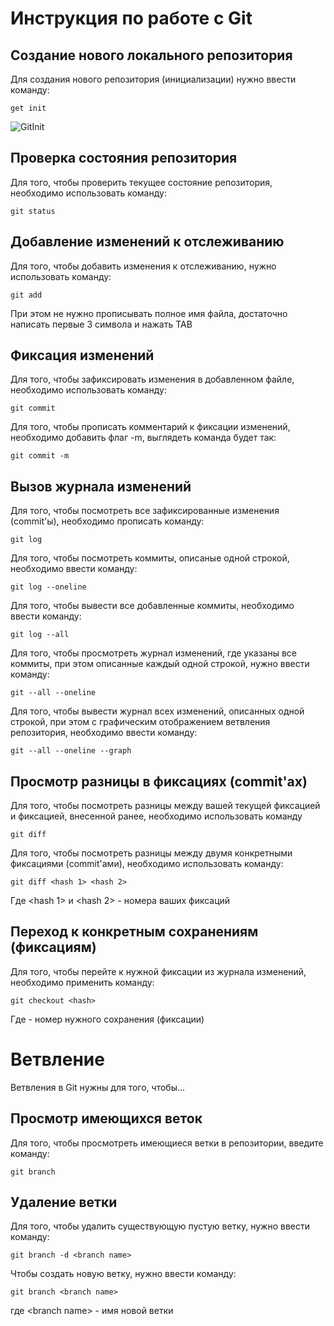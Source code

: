 # **Инструкция по работе с Git**

## Создание нового локального репозитория ##

Для создания нового репозитория (инициализации) нужно ввести команду:

    get init

![GitInit](GitInit.jpg)

## Проверка состояния репозитория

Для того, чтобы проверить текущее состояние репозитория, необходимо использовать команду:

    git status

## Добавление изменений к отслеживанию

Для того, чтобы добавить изменения к отслеживанию, нужно использовать команду:

    git add

При этом не нужно прописывать полное имя файла, достаточно написать первые 3 символа и нажать TAB

## Фиксация изменений

Для того, чтобы зафиксировать изменения в добавленном файле, необходимо использовать команду:

    git commit

Для того, чтобы прописать комментарий к фиксации изменений, необходимо добавить флаг -m, выглядеть команда будет так:

    git commit -m

## Вызов журнала изменений

Для того, чтобы посмотреть все зафиксированные изменения (commit'ы), необходимо прописать команду:

    git log

Для того, чтобы посмотреть коммиты, описаные одной строкой, необходимо ввести команду:

    git log --oneline

Для того, чтобы вывести все добавленные коммиты, необходимо ввести команду:

    git log --all

Для того, чтобы просмотреть журнал изменений, где указаны все коммиты, при этом описанные каждый одной строкой, нужно ввести команду:

    git --all --oneline

Для того, чтобы вывести журнал всех изменений, описанных одной строкой, при этом с графическим отображением ветвления репозитория, необходимо ввести команду:

    git --all --oneline --graph

## Просмотр разницы в фиксациях (commit'ах)

Для того, чтобы посмотреть разницы между вашей текущей фиксацией и  фиксацией, внесенной ранее, необходимо использовать команду 

    git diff

Для того, чтобы посмотреть разницы между двумя конкретными фиксациями (commit'ами), необходимо использовать команду:

    git diff <hash 1> <hash 2>

Где <hash 1> и <hash 2> - номера ваших фиксаций

## Переход к конкретным сохранениям (фиксациям)

Для того, чтобы перейте к нужной фиксации из журнала изменений, необходимо применить команду:

    git checkout <hash>

Где <hash> - номер нужного сохранения (фиксации)

# Ветвление

Ветвления в Git нужны для того, чтобы...

## Просмотр имеющихся веток

Для того, чтобы просмотреть имеющиеся ветки в репозитории, введите команду:

    git branch

## Удаление ветки

Для того, чтобы удалить существующую пустую ветку, нужно ввести команду:

    git branch -d <branch name>

Чтобы создать новую ветку, нужно ввести команду:

    git branch <branch name>

где \<branch name\> - имя новой ветки

